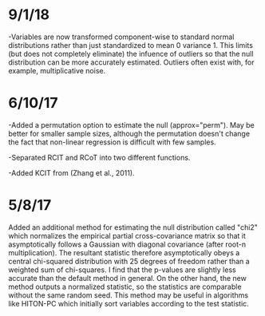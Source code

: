 # 9/1/18
-Variables are now transformed component-wise to standard normal distributions rather than just standardized to mean 0 variance 1. This limits (but does not completely eliminate) the infuence of outliers so that the null distribution can be more accurately estimated. Outliers often exist with, for example, multiplicative noise.

# 6/10/17
-Added a permutation option to estimate the null (approx="perm"). May be better for smaller sample sizes, although the permutation doesn't change the fact that non-linear regression is difficult with few samples.

-Separated RCIT and RCoT into two different functions. 

-Added KCIT from (Zhang et al., 2011).

# 5/8/17
Added an additional method for estimating the null distribution called "chi2" which normalizes the empirical partial cross-covariance matrix so that it asymptotically follows a Gaussian with diagonal covariance (after root-n multiplication). The resultant statistic therefore asymptotically obeys a central chi-squared distribution with 25 degrees of freedom rather than a weighted sum of chi-squares. I find that the p-values are slightly less accurate than the default method in general. On the other hand, the new method outputs a normalized statistic, so the statistics are comparable without the same random seed. This method may be useful in algorithms like HITON-PC which initially sort variables according to the test statistic.
